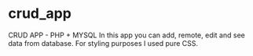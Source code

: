# crud_app

CRUD APP - PHP + MYSQL
In this app you can add, remote, edit and see data from database.
For styling purposes I used pure CSS.

